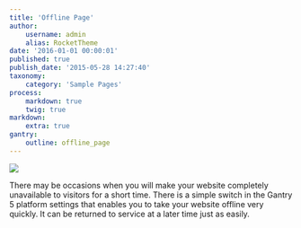 ```yaml
---
title: 'Offline Page'
author:
    username: admin
    alias: RocketTheme
date: '2016-01-01 00:00:01'
published: true
publish_date: '2015-05-28 14:27:40'
taxonomy:
    category: 'Sample Pages'
process:
    markdown: true
    twig: true
markdown:
    extra: true
gantry:
    outline: offline_page
---
```


![](image://rocketlauncher/pages/offline/offline.jpg)

There may be occasions when you will make your website completely unavailable to visitors for a short time. There is a simple switch in the Gantry 5 platform settings that enables you to take your website offline very quickly. It can be returned to service at a later time just as easily.
